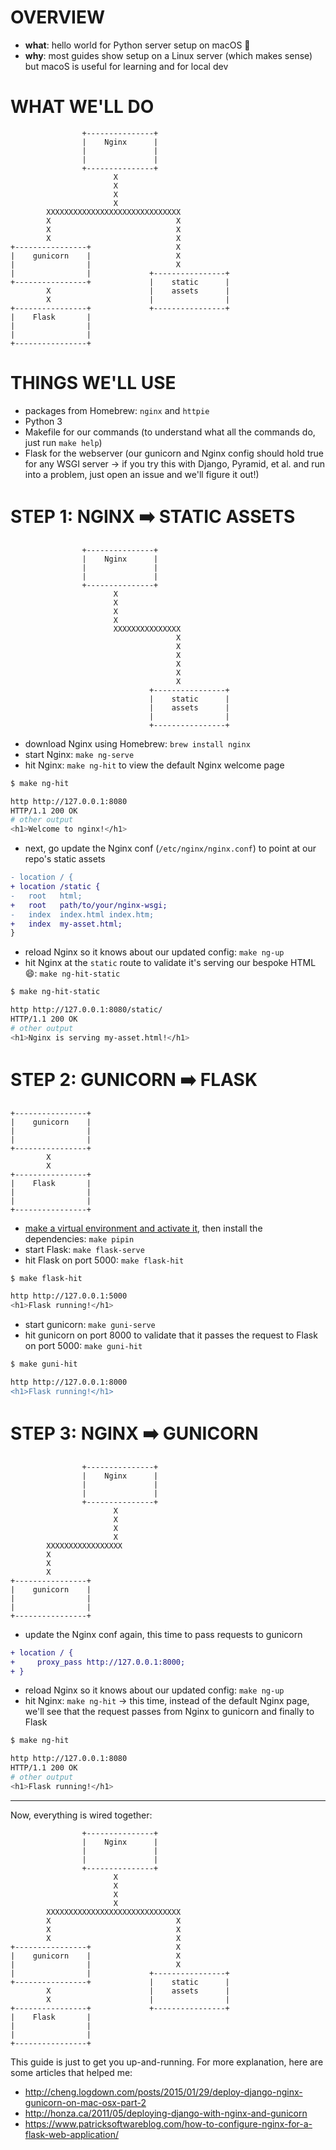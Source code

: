# OVERVIEW

* __what__: hello world for Python server setup on macOS 🍎
* __why__: most guides show setup on a Linux server (which makes sense) but macoS is useful for learning and for local dev

# WHAT WE'LL DO

```language
                +---------------+
                |    Nginx      |
                |               |
                |               |
                +---------------+
                       X
                       X
                       X
                       X
        XXXXXXXXXXXXXXXXXXXXXXXXXXXXXX
        X                            X
        X                            X
        X                            X
+----------------+                   X
|    gunicorn    |                   X
|                |                   X
|                |             +----------------+
+----------------+             |    static      |
        X                      |    assets      |
        X                      |                |
+----------------+             +----------------+
|    Flask       |
|                |
|                |
+----------------+
```

# THINGS WE'LL USE

* packages from Homebrew: `nginx` and `httpie`
* Python 3
* Makefile for our commands (to understand what all the commands do, just run `make help`)
* Flask for the webserver (our gunicorn and Nginx config should hold true for any WSGI server -> if you try this with Django, Pyramid, et al. and run into a problem, just open an issue and we'll figure it out!)

# STEP 1: NGINX ➡️ STATIC ASSETS

```language
                +---------------+
                |    Nginx      |
                |               |
                |               |
                +---------------+
                       X
                       X
                       X
                       X
                       XXXXXXXXXXXXXXX
                                     X
                                     X
                                     X
                                     X
                                     X
                                     X
                               +----------------+
                               |    static      |
                               |    assets      |
                               |                |
                               +----------------+

```

* download Nginx using Homebrew: `brew install nginx`
* start Nginx: `make ng-serve`
* hit Nginx: `make ng-hit` to view the default Nginx welcome page

```sh
$ make ng-hit

http http://127.0.0.1:8080
HTTP/1.1 200 OK
# other output
<h1>Welcome to nginx!</h1>
```

* next, go update the Nginx conf (`/etc/nginx/nginx.conf`) to point at our repo's static assets

```diff
- location / {
+ location /static {
-   root   html;
+   root   path/to/your/nginx-wsgi;
-   index  index.html index.htm;
+   index  my-asset.html;
}
```

* reload Nginx so it knows about our updated config: `make ng-up`
* hit Nginx at the `static` route to validate it's serving our bespoke HTML 😄: `make ng-hit-static`

```sh
$ make ng-hit-static

http http://127.0.0.1:8080/static/
HTTP/1.1 200 OK
# other output
<h1>Nginx is serving my-asset.html!</h1>
```

# STEP 2: GUNICORN ➡️ FLASK

```language
+----------------+                   
|    gunicorn    |                   
|                |                   
|                |             
+----------------+             
        X                      
        X                      
+----------------+             
|    Flask       |
|                |
|                |
+----------------+
```

* [make a virtual environment and activate it](https://realpython.com/python-virtual-environments-a-primer/), then install the dependencies: `make pipin`
* start Flask: `make flask-serve`
* hit Flask on port 5000: `make flask-hit`

```sh
$ make flask-hit

http http://127.0.0.1:5000
<h1>Flask running!</h1>
```

* start gunicorn: `make guni-serve`
* hit gunicorn on port 8000 to validate that it passes the request to Flask on port 5000: `make guni-hit`

```diff
$ make guni-hit

http http://127.0.0.1:8000
<h1>Flask running!</h1>
```

# STEP 3: NGINX ➡️ GUNICORN

```language
                +---------------+
                |    Nginx      |
                |               |
                |               |
                +---------------+
                       X
                       X
                       X
                       X
        XXXXXXXXXXXXXXXXX
        X                            
        X                            
        X                            
+----------------+                   
|    gunicorn    |                   
|                |                   
|                |             
+----------------+             
```

* update the Nginx conf again, this time to pass requests to gunicorn

```diff
+ location / {
+     proxy_pass http://127.0.0.1:8000;
+ }
```

* reload Nginx so it knows about our updated config: `make ng-up`
* hit Nginx: `make ng-hit` -> this time, instead of the default Nginx page, we'll see that the request passes from Nginx to gunicorn and finally to Flask

```sh
$ make ng-hit

http http://127.0.0.1:8080
HTTP/1.1 200 OK
# other output
<h1>Flask running!</h1>
```

---

Now, everything is wired together:

```language
                +---------------+
                |    Nginx      |
                |               |
                |               |
                +---------------+
                       X
                       X
                       X
                       X
        XXXXXXXXXXXXXXXXXXXXXXXXXXXXXX
        X                            X
        X                            X
        X                            X
+----------------+                   X
|    gunicorn    |                   X
|                |                   X
|                |             +----------------+
+----------------+             |    static      |
        X                      |    assets      |
        X                      |                |
+----------------+             +----------------+
|    Flask       |
|                |
|                |
+----------------+
```

This guide is just to get you up-and-running. For more explanation, here are some articles that helped me:

* http://cheng.logdown.com/posts/2015/01/29/deploy-django-nginx-gunicorn-on-mac-osx-part-2
* http://honza.ca/2011/05/deploying-django-with-nginx-and-gunicorn
* https://www.patricksoftwareblog.com/how-to-configure-nginx-for-a-flask-web-application/
